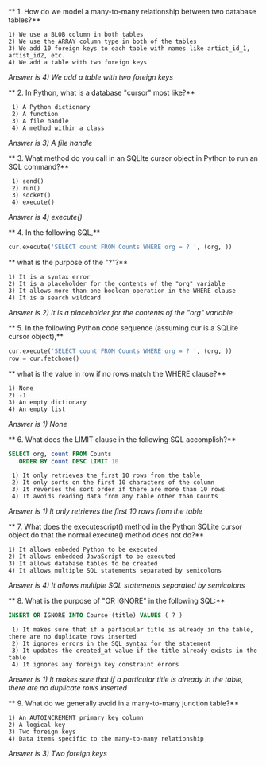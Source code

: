 ** 1. How do we model a many-to-many relationship between two database tables?**

    1) We use a BLOB column in both tables
    2) We use the ARRAY column type in both of the tables
    3) We add 10 foreign keys to each table with names like artict_id_1, artist_id2, etc.
    4) We add a table with two foreign keys

_Answer is 4) We add a table with two foreign keys_

** 2. In Python, what is a database "cursor" most like?**

     1) A Python dictionary
     2) A function
     3) A file handle
     4) A method within a class

_Answer is 3) A file handle_

** 3. What method do you call in an SQLIte cursor object in Python to run an SQL command?**

     1) send()
     2) run()
     3) socket()
     4) execute()

_Answer is 4) execute()_

** 4. In the following SQL,**
```Python
cur.execute('SELECT count FROM Counts WHERE org = ? ', (org, ))
```
** what is the purpose of the "?"?**

    1) It is a syntax error
    2) It is a placeholder for the contents of the "org" variable
    3) It allows more than one boolean operation in the WHERE clause
    4) It is a search wildcard

_Answer is 2) It is a placeholder for the contents of the "org" variable_

** 5. In the following Python code sequence (assuming cur is a SQLite cursor object),**
```Python
cur.execute('SELECT count FROM Counts WHERE org = ? ', (org, ))
row = cur.fetchone()
```
** what is the value in row if no rows match the WHERE clause?**

    1) None
    2) -1
    3) An empty dictionary
    4) An empty list

_Answer is 1) None_

** 6. What does the LIMIT clause in the following SQL accomplish?**
```SQL
SELECT org, count FROM Counts
   ORDER BY count DESC LIMIT 10
```

     1) It only retrieves the first 10 rows from the table
     2) It only sorts on the first 10 characters of the column
     3) It reverses the sort order if there are more than 10 rows
     4) It avoids reading data from any table other than Counts

_Answer is 1) It only retrieves the first 10 rows from the table_

** 7. What does the executescript() method in the Python SQLite cursor object do that the normal execute() method does not do?**

    1) It allows embeded Python to be executed
    2) It allows embedded JavaScript to be executed
    3) It allows database tables to be created
    4) It allows multiple SQL statements separated by semicolons

_Answer is 4) It allows multiple SQL statements separated by semicolons_

** 8. What is the purpose of "OR IGNORE" in the following SQL:**
```SQL
INSERT OR IGNORE INTO Course (title) VALUES ( ? )
```
     1) It makes sure that if a particular title is already in the table, there are no duplicate rows inserted
     2) It ignores errors in the SQL syntax for the statement
     3) It updates the created_at value if the title already exists in the table
     4) It ignores any foreign key constraint errors

_Answer is 1) It makes sure that if a particular title is already in the table, there are no duplicate rows inserted_

** 9. What do we generally avoid in a many-to-many junction table?**

    1) An AUTOINCREMENT primary key column
    2) A logical key
    3) Two foreign keys
    4) Data items specific to the many-to-many relationship

  _Answer is 3) Two foreign keys_
